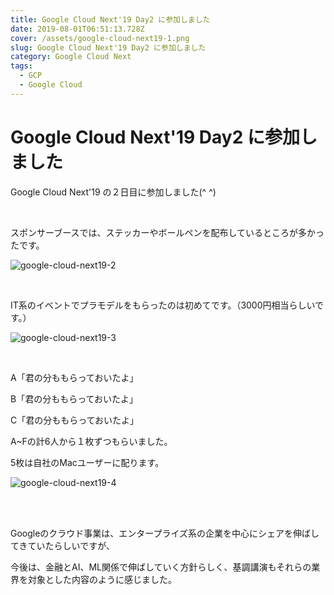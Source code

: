 ```yaml
---
title: Google Cloud Next'19 Day2 に参加しました
date: 2019-08-01T06:51:13.728Z
cover: /assets/google-cloud-next19-1.png
slug: Google Cloud Next'19 Day2 に参加しました
category: Google Cloud Next
tags:
  - GCP
  - Google Cloud
---
```

# Google Cloud Next'19 Day2 に参加しました

Google Cloud Next'19 の２日目に参加しました(^ ^)

<br>

スポンサーブースでは、ステッカーやボールペンを配布しているところが多かったです。

![google-cloud-next19-2](/assets/google-cloud-next19-2.jpg)

<br>

IT系のイベントでプラモデルをもらったのは初めてです。（3000円相当らしいです。）

![google-cloud-next19-3](/assets/google-cloud-next19-3.jpg)

<br>



A「君の分ももらっておいたよ」

B「君の分ももらっておいたよ」

C「君の分ももらっておいたよ」

A~Fの計6人から１枚ずつもらいました。

5枚は自社のMacユーザーに配ります。

![google-cloud-next19-4](/assets/google-cloud-next19-4.jpg)



<br><br>



Googleのクラウド事業は、エンタープライズ系の企業を中心にシェアを伸ばしてきていたらしいですが、

今後は、金融とAI、ML関係で伸ばしていく方針らしく、基調講演もそれらの業界を対象とした内容のように感じました。
